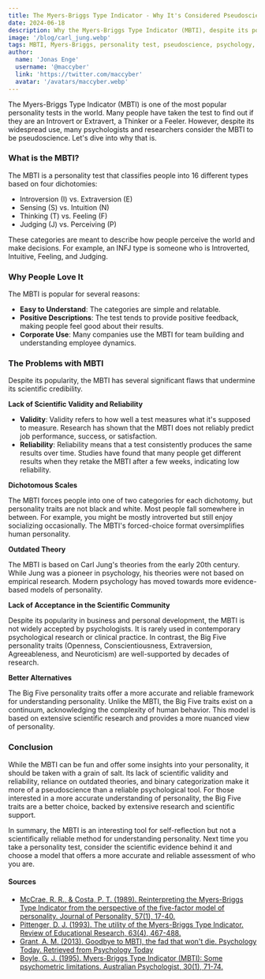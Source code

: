 ```yaml
---
title: The Myers-Briggs Type Indicator - Why It's Considered Pseudoscience
date: 2024-06-18
description: Why the Myers-Briggs Type Indicator (MBTI), despite its popularity, is considered pseudoscience due to its lack of scientific validity, reliability, and its outdated theoretical basis.
image: '/blog/carl_jung.webp'
tags: MBTI, Myers-Briggs, personality test, pseudoscience, psychology, personality types, Carl Jung, Big Five personality traits, scientific validity, reliability, personality assessment, personality research, introversion, extraversion, sensing, intuition, thinking, feeling, judging, perceiving, corporate team building, psychological tools, evidence-based models
author:
  name: 'Jonas Enge'
  username: '@maccyber'
  link: 'https://twitter.com/maccyber'
  avatar: '/avatars/maccyber.webp'
---
```


The Myers-Briggs Type Indicator (MBTI) is one of the most popular personality tests in the world. Many people have taken the test to find out if they are an Introvert or Extravert, a Thinker or a Feeler. However, despite its widespread use, many psychologists and researchers consider the MBTI to be pseudoscience. Let's dive into why that is.

### What is the MBTI?

The MBTI is a personality test that classifies people into 16 different types based on four dichotomies:

- Introversion (I) vs. Extraversion (E)
- Sensing (S) vs. Intuition (N)
- Thinking (T) vs. Feeling (F)
- Judging (J) vs. Perceiving (P)

These categories are meant to describe how people perceive the world and make decisions. For example, an INFJ type is someone who is Introverted, Intuitive, Feeling, and Judging.

### Why People Love It

The MBTI is popular for several reasons:

- **Easy to Understand**: The categories are simple and relatable.
- **Positive Descriptions**: The test tends to provide positive feedback, making people feel good about their results.
- **Corporate Use**: Many companies use the MBTI for team building and understanding employee dynamics.

### The Problems with MBTI

Despite its popularity, the MBTI has several significant flaws that undermine its scientific credibility.

**Lack of Scientific Validity and Reliability**

- **Validity**: Validity refers to how well a test measures what it's supposed to measure. Research has shown that the MBTI does not reliably predict job performance, success, or satisfaction.
- **Reliability**: Reliability means that a test consistently produces the same results over time. Studies have found that many people get different results when they retake the MBTI after a few weeks, indicating low reliability.

**Dichotomous Scales**

The MBTI forces people into one of two categories for each dichotomy, but personality traits are not black and white. Most people fall somewhere in between. For example, you might be mostly introverted but still enjoy socializing occasionally. The MBTI's forced-choice format oversimplifies human personality.

**Outdated Theory**

The MBTI is based on Carl Jung's theories from the early 20th century. While Jung was a pioneer in psychology, his theories were not based on empirical research. Modern psychology has moved towards more evidence-based models of personality.

**Lack of Acceptance in the Scientific Community**

Despite its popularity in business and personal development, the MBTI is not widely accepted by psychologists. It is rarely used in contemporary psychological research or clinical practice. In contrast, the Big Five personality traits (Openness, Conscientiousness, Extraversion, Agreeableness, and Neuroticism) are well-supported by decades of research.

**Better Alternatives**

The Big Five personality traits offer a more accurate and reliable framework for understanding personality. Unlike the MBTI, the Big Five traits exist on a continuum, acknowledging the complexity of human behavior. This model is based on extensive scientific research and provides a more nuanced view of personality.

### Conclusion

While the MBTI can be fun and offer some insights into your personality, it should be taken with a grain of salt. Its lack of scientific validity and reliability, reliance on outdated theories, and binary categorization make it more of a pseudoscience than a reliable psychological tool. For those interested in a more accurate understanding of personality, the Big Five traits are a better choice, backed by extensive research and scientific support.

In summary, the MBTI is an interesting tool for self-reflection but not a scientifically reliable method for understanding personality. Next time you take a personality test, consider the scientific evidence behind it and choose a model that offers a more accurate and reliable assessment of who you are.

#### **Sources**

- [McCrae, R. R., & Costa, P. T. (1989). Reinterpreting the Myers-Briggs Type Indicator from the perspective of the five-factor model of personality. Journal of Personality, 57(1), 17-40.](https://doi.org/10.1111/j.1467-6494.1989.tb00759.x)
- [Pittenger, D. J. (1993). The utility of the Myers-Briggs Type Indicator. Review of Educational Research, 63(4), 467-488.](https://doi.org/10.3102/00346543063004467)
- [Grant, A. M. (2013). Goodbye to MBTI, the fad that won't die. Psychology Today. Retrieved from Psychology Today](https://www.psychologytoday.com/us/blog/give-and-take/201309/goodbye-to-mbti-the-fad-that-wont-die)
- [Boyle, G. J. (1995). Myers-Briggs Type Indicator (MBTI): Some psychometric limitations. Australian Psychologist, 30(1), 71-74.](https://doi.org/10.1080/00050069508259607)
